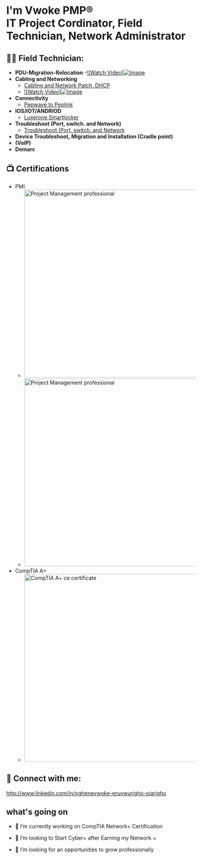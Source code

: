 <h1>I'm Vwoke PMP® <br/> IT Project Cordinator, Field Technician, Network Administrator </a></h1>

<h2>👨‍💻 Field Technician:</h2>

- <b>PDU-Migration-Relocation </b>
  -[![Watch Video]![Image](https://github.com/user-attachments/assets/a6733d5c-7e1e-4ff9-9f67-3868bf9d68b7 )](https://oghenevwoke.github.io/Video_PDU-Migration-Relocation/IMG_2189_1%20(1).mp4)
- <b>Cabling and Networking </b>
  - [Cabling and Network Patch, DHCP](https://github.com/Oghenevwoke/Cabling-and-Network-Patch)
  - [![Watch Video]![Image](https://github.com/user-attachments/assets/a6733d5c-7e1e-4ff9-9f67-3868bf9d68b7 )](https://oghenevwoke.github.io/Watch-video/IMG_2049_1%20(1).mp4)
- <b>Connectivity </b>
  - [Pepwave to Peplink](https://github.com/Oghenevwoke/Connectivity-Pepwave---Peplink-/blob/main/README.md)
- <b> IOS/IOT/ANDRIOD </b>
  - [Luxerone Smartlocker](https://github.com/Oghenevwoke/Luxerone-Smartlocker/blob/main/README.md)
- <b>Troubleshoot (Port, switch. and Network)</b>
  - [Troubleshoot (Port, switch. and Network](https://github.com/Oghenevwoke/Troubleshoot-Port-Switches-and-Network-/blob/main/README.md)
- <b> Device Troubleshoot, Migration and Installation (Cradle point)</b>
- <b> (VoIP) </b>
- <b> Demarc </b>

<h2>📺 Certifications </h2>

- PMI
  - <img src="https://github.com/user-attachments/assets/2bf32e4d-f9fa-455f-a665-470f61be3042" alt="Project Management professional" width="500" height="500">
  - <img src="https://github.com/user-attachments/assets/e545d380-7847-4cc4-8245-e72c8c6f47bb" alt="Project Management professional" width="500" height="500">
- CompTIA A+
    - <img src="https://github.com/user-attachments/assets/3847f1f2-04c0-4659-94ac-23a54975ff77" alt="CompTIA A+ ce certificate" width="500" height="500">


<h2> 🤳 Connect with me:</h2>

http://www.linkedin.com/in/oghenevwoke-eruvwurigho-ojarigho


[linkedin]: (http://www.linkedin.com/in/oghenevwoke-eruvwurigho-ojarigho)



<h2> what's going on</h2>

- 🔭 I’m currently working on CompTIA Network+ Certification

- 👯 I’m looking to Start Cyber+ after Earning my Network +
- 🤔 I’m looking for an opportunities to grow professionally
